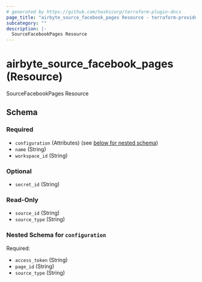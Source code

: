 ```yaml
---
# generated by https://github.com/hashicorp/terraform-plugin-docs
page_title: "airbyte_source_facebook_pages Resource - terraform-provider-airbyte-new"
subcategory: ""
description: |-
  SourceFacebookPages Resource
---
```


# airbyte_source_facebook_pages (Resource)

SourceFacebookPages Resource



<!-- schema generated by tfplugindocs -->
## Schema

### Required

- `configuration` (Attributes) (see [below for nested schema](#nestedatt--configuration))
- `name` (String)
- `workspace_id` (String)

### Optional

- `secret_id` (String)

### Read-Only

- `source_id` (String)
- `source_type` (String)

<a id="nestedatt--configuration"></a>
### Nested Schema for `configuration`

Required:

- `access_token` (String)
- `page_id` (String)
- `source_type` (String)



